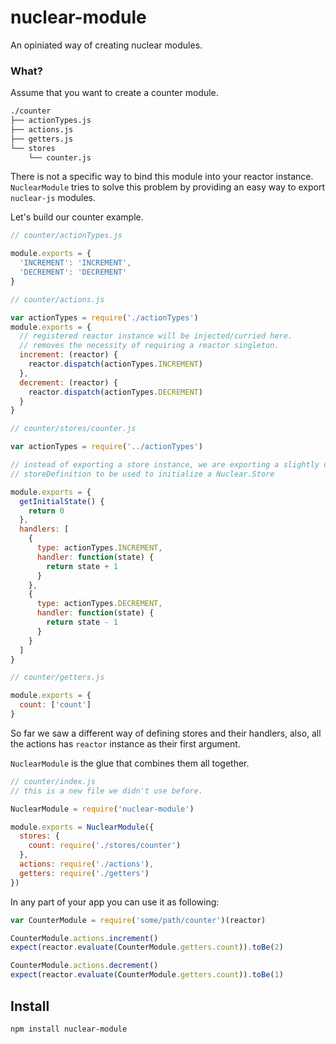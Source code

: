 # nuclear-module

An opiniated way of creating nuclear modules.

### What?

Assume that you want to create a counter module.

```bash
./counter
├── actionTypes.js
├── actions.js
├── getters.js
└── stores
    └── counter.js
```

There is not a specific way to bind this module into your reactor instance. `NuclearModule` tries to solve this problem by providing an easy way to export `nuclear-js` modules.

Let's build our counter example.

```js
// counter/actionTypes.js

module.exports = {
  'INCREMENT': 'INCREMENT',
  'DECREMENT': 'DECREMENT'
}
```

```js
// counter/actions.js

var actionTypes = require('./actionTypes')
module.exports = {
  // registered reactor instance will be injected/curried here.
  // removes the necessity of requiring a reactor singleton.
  increment: (reactor) {
    reactor.dispatch(actionTypes.INCREMENT)
  },
  decrement: (reactor) {
    reactor.dispatch(actionTypes.DECREMENT)
  }
}
```

```js
// counter/stores/counter.js

var actionTypes = require('../actionTypes')

// instead of exporting a store instance, we are exporting a slightly different
// storeDefinition to be used to initialize a Nuclear.Store

module.exports = {
  getInitialState() {
    return 0
  },
  handlers: [
    {
      type: actionTypes.INCREMENT,
      handler: function(state) {
        return state + 1
      }
    },
    {
      type: actionTypes.DECREMENT,
      handler: function(state) {
        return state - 1
      }
    }
  ]
}
```

```js
// counter/getters.js

module.exports = {
  count: ['count']
}
```

So far we saw a different way of defining stores and their handlers, also, all
the actions has `reactor` instance as their first argument.

`NuclearModule` is the glue that combines them all together.

```js
// counter/index.js
// this is a new file we didn't use before.

NuclearModule = require('nuclear-module')

module.exports = NuclearModule({
  stores: {
    count: require('./stores/counter')
  },
  actions: require('./actions'),
  getters: require('./getters')
})

```

In any part of your app you can use it as following:

```js
var CounterModule = require('some/path/counter')(reactor)

CounterModule.actions.increment()
expect(reactor.evaluate(CounterModule.getters.count)).toBe(2)

CounterModule.actions.decrement()
expect(reactor.evaluate(CounterModule.getters.count)).toBe(1)
```

## Install

```
npm install nuclear-module
```
